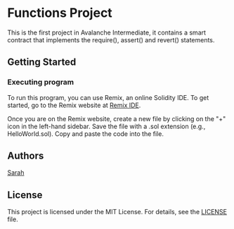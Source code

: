 # Functions Project

This is the first project in Avalanche Intermediate, it contains a smart contract that implements the require(), assert() and revert() statements.

## Getting Started

### Executing program

To run this program, you can use Remix, an online Solidity IDE. To get started, go to the Remix website at [Remix IDE](https://remix.ethereum.org/).

Once you are on the Remix website, create a new file by clicking on the "+" icon in the left-hand sidebar. Save the file with a .sol extension (e.g., HelloWorld.sol). Copy and paste the code into the file.

## Authors

[Sarah](https://github.com/sarahannie/)

## License

This project is licensed under the MIT License. For details, see the [LICENSE](LICENSE) file.